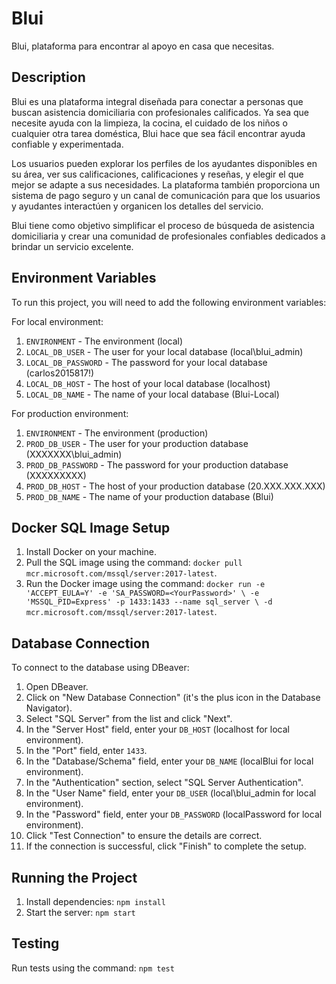 # Blui

Blui, plataforma para encontrar al apoyo en casa que necesitas.

## Description

Blui es una plataforma integral diseñada para conectar a personas que buscan asistencia domiciliaria con profesionales calificados. Ya sea que necesite ayuda con la limpieza, la cocina, el cuidado de los niños o cualquier otra tarea doméstica, Blui hace que sea fácil encontrar ayuda confiable y experimentada.

Los usuarios pueden explorar los perfiles de los ayudantes disponibles en su área, ver sus calificaciones, calificaciones y reseñas, y elegir el que mejor se adapte a sus necesidades. La plataforma también proporciona un sistema de pago seguro y un canal de comunicación para que los usuarios y ayudantes interactúen y organicen los detalles del servicio.

Blui tiene como objetivo simplificar el proceso de búsqueda de asistencia domiciliaria y crear una comunidad de profesionales confiables dedicados a brindar un servicio excelente.

## Environment Variables

To run this project, you will need to add the following environment variables:

For local environment:

1. `ENVIRONMENT` - The environment (local)
2. `LOCAL_DB_USER` - The user for your local database (local\\blui_admin)
3. `LOCAL_DB_PASSWORD` - The password for your local database (carlos2015817!)
4. `LOCAL_DB_HOST` - The host of your local database (localhost)
5. `LOCAL_DB_NAME` - The name of your local database (Blui-Local)

For production environment:

1. `ENVIRONMENT` - The environment (production)
2. `PROD_DB_USER` - The user for your production database (XXXXXXX\\blui_admin)
3. `PROD_DB_PASSWORD` - The password for your production database (XXXXXXXXX)
4. `PROD_DB_HOST` - The host of your production database (20.XXX.XXX.XXX)
5. `PROD_DB_NAME` - The name of your production database (Blui)

## Docker SQL Image Setup

1. Install Docker on your machine.
2. Pull the SQL image using the command: `docker pull mcr.microsoft.com/mssql/server:2017-latest`.
3. Run the Docker image using the command: `docker run -e 'ACCEPT_EULA=Y' -e 'SA_PASSWORD=<YourPassword>' \
   -e 'MSSQL_PID=Express' -p 1433:1433 --name sql_server \
   -d mcr.microsoft.com/mssql/server:2017-latest`.

## Database Connection

To connect to the database using DBeaver:

1. Open DBeaver.
2. Click on "New Database Connection" (it's the plus icon in the Database Navigator).
3. Select "SQL Server" from the list and click "Next".
4. In the "Server Host" field, enter your `DB_HOST` (localhost for local environment).
5. In the "Port" field, enter `1433`.
6. In the "Database/Schema" field, enter your `DB_NAME` (localBlui for local environment).
7. In the "Authentication" section, select "SQL Server Authentication".
8. In the "User Name" field, enter your `DB_USER` (local\\blui_admin for local environment).
9. In the "Password" field, enter your `DB_PASSWORD` (localPassword for local environment).
10. Click "Test Connection" to ensure the details are correct.
11. If the connection is successful, click "Finish" to complete the setup.

## Running the Project

1. Install dependencies: `npm install`
2. Start the server: `npm start`

## Testing

Run tests using the command: `npm test`
